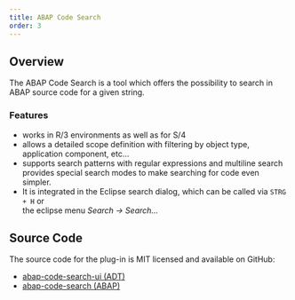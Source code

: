 ```yaml
---
title: ABAP Code Search
order: 3
---
```


## Overview

The ABAP Code Search is a tool which offers the possibility to search in ABAP source code for a given string.

### Features

- works in R/3 environments as well as for S/4
- allows a detailed scope definition with filtering by object type, application
  component, etc...
- supports search patterns with regular expressions and multiline search
  provides special search modes to make searching for code even simpler.
- It is integrated in the Eclipse search dialog, which can be called via `STRG + H` or  
  the eclipse menu *Search → Search...*

## Source Code

The source code for the plug-in is MIT licensed and available on GitHub:

- [abap-code-search-ui (ADT)](https://github.com/DevEpos/abap-code-search-ui)
- [abap-code-search (ABAP)](https://github.com/DevEpos/abap-code-search-tools)
